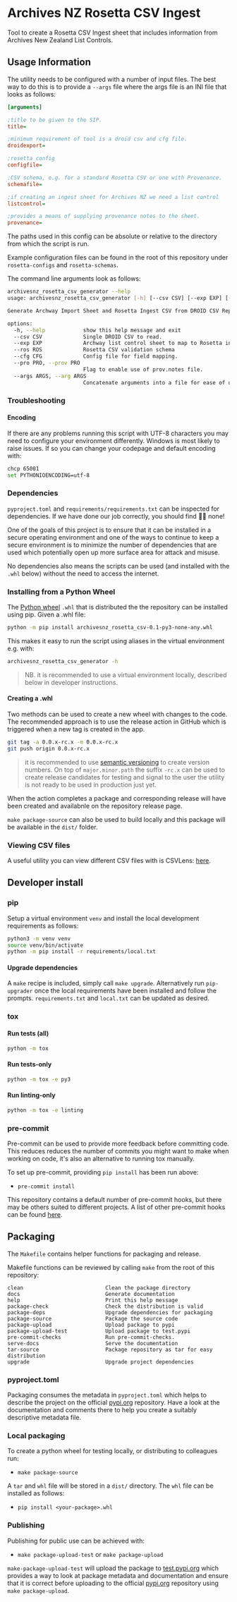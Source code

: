 # Archives NZ Rosetta CSV Ingest

Tool to create a Rosetta CSV Ingest sheet that includes information from
Archives New Zealand List Controls.

## Usage Information

The utility needs to be configured with a number of input files. The best way
to do this is to provide a `--args` file where the args file is an INI file
that looks as follows:

```ini
[arguments]

;title to be given to the SIP.
title=

;minimum requirement of tool is a droid csv and cfg file.
droidexport=

;rosetta config
configfile=

;CSV schema, e.g. for a standard Rosetta CSV or one with Provenance.
schemafile=

;if creating an ingest sheet for Archives NZ we need a list control
listcontrol=

;provides a means of supplying provenance notes to the sheet.
provenance=
```

The paths used in this config can be absolute or relative to the directory
from which the script is run.

Example configuration files can be found in the root of this repository under
`rosetta-configs` and `rosetta-schemas`.

The command line arguments look as follows:

<!-- markdownlint-disable -->

```sh
archivesnz_rosetta_csv_generator --help
usage: archivesnz_rosetta_csv_generator [-h] [--csv CSV] [--exp EXP] [--ros ROS] [--cfg CFG] [--pro PRO] [--args ARGS]

Generate Archway Import Sheet and Rosetta Ingest CSV from DROID CSV Reports.

options:
  -h, --help            show this help message and exit
  --csv CSV             Single DROID CSV to read.
  --exp EXP             Archway list control sheet to map to Rosetta ingest CSV
  --ros ROS             Rosetta CSV validation schema
  --cfg CFG             Config file for field mapping.
  --pro PRO, --prov PRO
                        Flag to enable use of prov.notes file.
  --args ARGS, --arg ARGS
                        Concatenate arguments into a file for ease of use.
```

<!-- markdownlint-enable -->

### Troubleshooting

#### Encoding

If there are any problems running this script with UTF-8 characters you may need
to configure your environment differently. Windows is most likely to raise
issues. If so you can change your codepage and default encoding with:

```sh
chcp 65001
set PYTHONIOENCODING=utf-8
```

### Dependencies

`pyproject.toml` and `requirements/requirements.txt` can be inspected for
dependencies. If we have done our job correctly, you should find 🙅‍♀️ none!

One of the goals of this project is to ensure that it can be installed in a
secure operating environment and one of the ways to continue to keep a secure
environment is to minimize the number of dependencies that are used which
potentially open up more surface area for attack and misuse.

No dependencies also means the scripts can be used (and installed with the
`.whl` below) without the need to access the internet.

### Installing from a Python Wheel

The [Python wheel][wheel-1] `.whl` that is distributed the the repository can be
installed using pip. Given a .whl file:

[wheel-1]: https://realpython.com/python-wheels/

```sh
python -m pip install archivesnz_rosetta_csv-0.1-py3-none-any.whl
```

This makes it easy to run the script using aliases in the virtual environment
e.g. with:

```sh
archivesnz_rosetta_csv_generator -h
```

> NB. it is recommended to use a virtual environment locally, described below
in developer instructions.

#### Creating a .whl

Two methods can be used to create a new wheel with changes to the code. The
recommended approach is to use the release action in GitHub which is triggered
when a new tag is created in the app.

```sh
git tag -a 0.0.x-rc.x -m 0.0.x-rc.x
git push origin 0.0.x-rc.x
```

> it is recommended to use [semantic versioning][semver-1] to create version
numbers. On top of `major.minor.path` the suffix `-rc.x` can be used to create
release candidates for testing and signal to the user the utility is not ready
to be used in production just yet.

[semver-1]: https://semver.org/

When the action completes a package and corresponding release will have been
created and availabnle on the repository release page.

`make package-source` can also be used to build locally and this package will
be available in the `dist/` folder.

### Viewing CSV files

A useful utility you can view different CSV files with is CSVLens:
[here][csv-lens].

[csv-lens]: https://github.com/YS-L/csvlens

## Developer install

### pip

Setup a virtual environment `venv` and install the local development
requirements as follows:

```bash
python3 -m venv venv
source venv/bin/activate
python -m pip install -r requirements/local.txt
```

#### Upgrade dependencies

A `make` recipe is included, simply call `make upgrade`. Alternatively run
`pip-upgrader` once the local requirements have been installed and follow the
prompts. `requirements.txt` and `local.txt` can be updated as desired.

### tox

#### Run tests (all)

```bash
python -m tox
```

#### Run tests-only

```bash
python -m tox -e py3
```

#### Run linting-only

```bash
python -m tox -e linting
```

### pre-commit

Pre-commit can be used to provide more feedback before committing code. This
reduces reduces the number of commits you might want to make when working on
code, it's also an alternative to running tox manually.

To set up pre-commit, providing `pip install` has been run above:

* `pre-commit install`

This repository contains a default number of pre-commit hooks, but there may
be others suited to different projects. A list of other pre-commit hooks can be
found [here][pre-commit-1].

[pre-commit-1]: https://pre-commit.com/hooks.html

## Packaging

The `Makefile` contains helper functions for packaging and release.

Makefile functions can be reviewed by calling `make`  from the root of this
repository:

```make
clean                          Clean the package directory
docs                           Generate documentation
help                           Print this help message
package-check                  Check the distribution is valid
package-deps                   Upgrade dependencies for packaging
package-source                 Package the source code
package-upload                 Upload package to pypi
package-upload-test            Upload package to test.pypi
pre-commit-checks              Run pre-commit-checks.
serve-docs                     Serve the documentation
tar-source                     Package repository as tar for easy distribution
upgrade                        Upgrade project dependencies
```

### pyproject.toml

Packaging consumes the metadata in `pyproject.toml` which helps to describe
the project on the official [pypi.org][pypi-2] repository. Have a look at the
documentation and comments there to help you create a suitably descriptive
metadata file.

### Local packaging

To create a python wheel for testing locally, or distributing to colleagues
run:

* `make package-source`

A `tar` and `whl` file will be stored in a `dist/` directory. The `whl` file
can be installed as follows:

* `pip install <your-package>.whl`

### Publishing

Publishing for public use can be achieved with:

* `make package-upload-test` or `make package-upload`

`make-package-upload-test` will upload the package to [test.pypi.org][pypi-1]
which provides a way to look at package metadata and documentation and ensure
that it is correct before uploading to the official [pypi.org][pypi-2]
repository using `make package-upload`.

[pypi-1]: https://test.pypi.org
[pypi-2]: https://pypi.org
